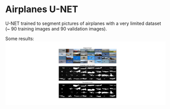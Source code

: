 # Airplanes U-NET
U-NET trained to segment pictures of airplanes with a very limited dataset (~ 90 training images and 90 validation images).

Some results:
<img src='./imgs/airplanes.png' width="1500px" />

